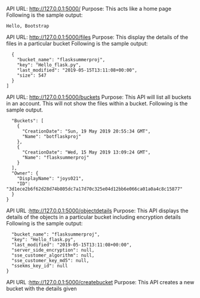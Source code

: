 API URL: http://127.0.0.1:5000/
Purpose: This acts like a home page 
Following is the sample output:
```
Hello, Bootstrap
```

API URL: http://127.0.0.1:5000/files 
Purpose: This display the details of the files in a particular bucket
Following is the sample output:
```[
  {
    "bucket_name": "flasksummerproj", 
    "key": "Hello_flask.py", 
    "last_modified": "2019-05-15T13:11:08+00:00", 
    "size": 547
  }
]
```

API URL: http://127.0.0.1:5000/buckets
Purpose: This API will list all buckets in an account. This will not show the files within a bucket. 
Following is the sample output.

```{
  "Buckets": [
    {
      "CreationDate": "Sun, 19 May 2019 20:55:34 GMT", 
      "Name": "botflaskproj"
    }, 
    {
      "CreationDate": "Wed, 15 May 2019 13:09:24 GMT", 
      "Name": "flasksummerproj"
    }
  ], 
  "Owner": {
    "DisplayName": "joys021", 
    "ID": "3d1ece2b6f62d28d74b805dc7a17d70c325e04d12bb6e066ca01a0a4c8c15877"
  }
}
```

API URL :http://127.0.0.1:5000/objectdetails
Purpose: This API displays the details of the objects in a particular bucket including encryption details
Following is the sample output:
```{
  "bucket_name": "flasksummerproj", 
  "key": "Hello_flask.py", 
  "last_modified": "2019-05-15T13:11:08+00:00", 
  "server_side_encryption": null, 
  "sse_customer_algorithm": null, 
  "sse_customer_key_md5": null, 
  "ssekms_key_id": null
}
```

API URL :http://127.0.0.1:5000/createbucket
Purpose: This API creates a new bucket with the details given
